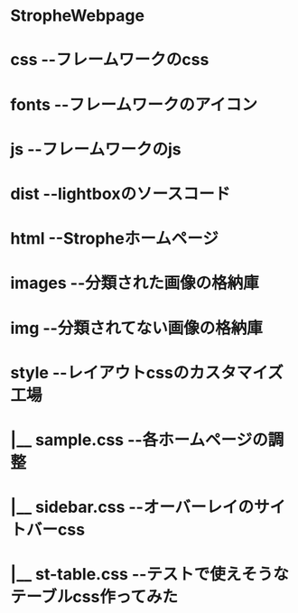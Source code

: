 # StropheWebpage
# css --フレームワークのcss
# fonts --フレームワークのアイコン
# js --フレームワークのjs
# dist --lightboxのソースコード
# html --Stropheホームページ
# images --分類された画像の格納庫
# img --分類されてない画像の格納庫
# style --レイアウトcssのカスタマイズ工場
#        |__ sample.css --各ホームページの調整
#        |__ sidebar.css --オーバーレイのサイトバーcss
#        |__ st-table.css --テストで使えそうなテーブルcss作ってみた

